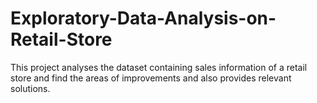 # Exploratory-Data-Analysis-on-Retail-Store
This project analyses the dataset containing sales information of a retail store and find the areas of improvements and also provides relevant solutions. 
